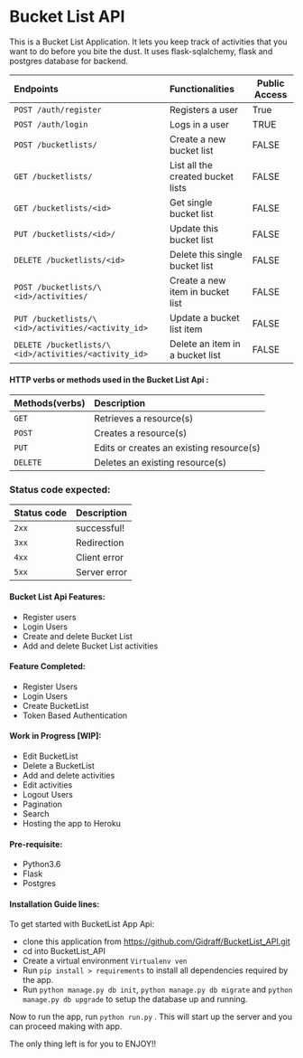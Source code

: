 # Bucket List API

This is a Bucket List Application. It lets you keep track of activities that you want to do before you bite the dust. It uses flask-sqlalchemy, flask and postgres database for backend.

|  Endpoints  | Functionalities  |  Public Access |
|:-------------|:------------------|----------------|
| `POST /auth/register` | Registers a user |  True |
| `POST /auth/login`| Logs in a user | TRUE |
| `POST /bucketlists/`| Create a new bucket list | FALSE |
| `GET /bucketlists/`| List all the created bucket lists | FALSE |
| `GET /bucketlists/<id>`| Get single bucket list | FALSE |
| `PUT /bucketlists/<id>/`| Update this bucket list | FALSE |
| `DELETE /bucketlists/<id>`| Delete this single bucket list | FALSE |
| `POST /bucketlists/\<id>/activities/`| Create a new item in bucket list | FALSE |
| `PUT /bucketlists/\<id>/activities/<activity_id>`| Update a bucket list item | FALSE |
| `DELETE /bucketlists/\<id>/activities/<activity_id>`| Delete an item in a bucket list | FALSE |

#### HTTP verbs or methods used in the Bucket List Api :

| Methods(verbs) | Description |
|:----------------|:-------------|
|`GET` | Retrieves a resource(s) |
|`POST` | Creates a resource(s) |
|`PUT` | Edits or creates an existing resource(s) |
| `DELETE` | Deletes an existing resource(s)


### Status code expected:

| Status code | Description |
|:-------------|-------------|
| `2xx`  |  successful! |
| `3xx` | Redirection |
| `4xx` | Client error |
| `5xx` | Server error |


#### Bucket List Api Features:

* Register users
* Login Users
* Create and delete Bucket List
* Add and delete Bucket List activities


#### Feature Completed:

* Register Users
* Login Users
* Create BucketList
* Token Based Authentication

#### Work in Progress [WIP]:

* Edit BucketList
* Delete a  BucketList
* Add and delete activities
* Edit activities
* Logout Users
* Pagination
* Search
* Hosting the app to Heroku

#### Pre-requisite:
 * Python3.6
 * Flask
 * Postgres


 #### Installation Guide lines:
To get started with BucketList App Api:
 * clone this application from https://github.com/Gidraff/BucketList_API.git
 * cd into BucketList_API
* Create a virtual environment `Virtualenv ven`
* Run `pip install > requirements` to install all dependencies required by the app.
* Run `python manage.py db init`, `python manage.py db migrate` and `python manage.py db upgrade` to setup the database up and running.

Now to run the app, run `python run.py` . This will start up the server and you can proceed making with app.

The only thing left is for you to ENJOY!!

